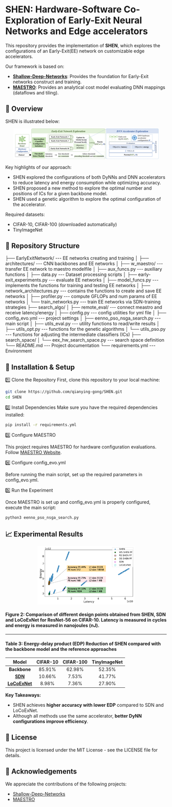 # SHEN: Hardware-Software Co-Exploration of Early-Exit Neural Networks and Edge accelerators

This repository provides the implementation of **SHEN**, which explores the configurations of an Early-Exit(EE) network on customizable edge accelerators. 

Our framework is based on:
- **[Shallow-Deep-Networks](https://github.com/yigitcankaya/Shallow-Deep-Networks)**: Provides the foundation for Early-Exit networks construct and training.
- **[MAESTRO](https://github.com/maestro-project/maestro)**: Provides an analytical cost model evaluating DNN mappings (dataflows and tiling).
## 🚀 Overview
SHEN is illustrated below:
<p align="center">
  <img src="framework_overview.png" alt="Framework Overview" style="max-width: 90%; height: auto;">
</p>
Key highlights of our approach:

- SHEN explored the configurations of both DyNNs and DNN accelerators to reduce latency and energy consumption while optimizing accuracy. 
- SHEN proposed a new method to explore the optimal number and positions of ICs for a given backbone model. 
- SHEN used a genetic algorithm to explore the optimal configuration of the accelerator.

Required datasets:
- CIFAR-10, CIFAR-100 (downloaded automatically)
- TinyImageNet

## 📂 Repository Structure

├── EarlyExitNetwork/ --- EE networks creating and training
│   ├── architectures/ --- CNN backbones and EE networks
│   ├── w_maestro/ --- transfer EE network to maestro modelfile
│   ├── aux_funcs.py --- auxiliary functions
│   ├── data.py --- Dataset processing scripts 
│   ├── early-exit_experiments.py --- evaluate EE networks
│   ├── model_funcs.py --- implements the functions for training and testing EE networks
│   ├── network_architectures.py --- contains the functions to create and save EE networks
│   ├── profiler.py --- compute GFLOPs and num params of EE networks
│   └── train_networks.py --- train EE networks via SDN-training strategies
├── search_algo/ 
│   ├── remote_eval/ --- connect meastro and receive latency/energy
│   ├── config.py --- config utilities for yml file
│   ├── config_evo.yml --- project settings
│   ├── eenno_pso_nsga_search.py --- main script
│   ├── utils_eval.py --- utility functions to read/write results
│   ├── utils_opt.py --- functions for the genetic algorithms
│   └── utils_pso.py --- functions for adjusting the intermediate classifiers (ICs)
├── search_space/ 
│   └── eex_hw_search_space.py --- search space definition
└── README.md --- Project documentation 
└── requirements.yml --- Environment


## 🔧 Installation & Setup
1️⃣ Clone the Repository
First, clone this repository to your local machine:
```bash
git clone https://github.com/qianying-gong/SHEN.git
cd SHEN
```
2️⃣ Install Dependencies
Make sure you have the required dependencies installed:
```bash
pip install -r requirements.yml
```
3️⃣ Configure MAESTRO

This project requires MAESTRO for hardware configuration evaluations. Follow [MAESTRO Website](https://maestro.ece.gatech.edu/). 

4️⃣ Configure config_evo.yml

Before running the main script, set up the required parameters in config_evo.yml.

5️⃣ Run the Experiment

Once MAESTRO is set up and config_evo.yml is properly configured, execute the main script:
```bash
python3 eenno_pso_nsga_search.py 
```
## 📈 Experimental Results
<p align="center">
  <img src="figure.png" alt="experimental results" style="max-width: 60%; height: auto;">
</p>

#### Figure 2: Comparison of different design points obtained from SHEN, SDN and LoCoExNet for ResNet-56 on CIFAR-10. Latency is measured in cycles and energy is measured in nanojoules (nJ).

---

#### Table 3: Energy-delay product (EDP) Reduction of SHEN compared with the backbone model and the reference approaches
|                              Model                               | CIFAR-10 | CIFAR-100 | TinyImageNet |
|:----------------------------------------------------------------:|:----------:|:----------:|:----------:|
|                           **Backbone**                           | 85.91%   | 62.98%     | 52.35%     |
| **[SDN](https://github.com/yigitcankaya/Shallow-Deep-Networks)** | 10.66%    | 7.53%      | 41.77%     |
|                        **[LoCoExNet](https://ieeexplore.ieee.org/abstract/document/10143348)**                         | 8.98%     | 7.36%      | 27.90%      |

**Key Takeaways:**
- SHEN achieves **higher accuracy with lower EDP** compared to SDN and LoCoExNet.
- Although all methods use the same accelerator, **better DyNN configurations improve efficiency**.
## 📝 License
This project is licensed under the MIT License - see the LICENSE file for details.

## 🤝 Acknowledgements
We appreciate the contributions of the following projects: 
- [Shallow-Deep-Networks](https://github.com/yigitcankaya/Shallow-Deep-Networks)
- [MAESTRO](https://github.com/maestro-project/maestro)